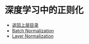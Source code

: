 # 深度学习中的正则化

* [返回上层目录](../tips.md)
* [Batch Normalization](batch-normalization/batch-normalization.md)
* [Layer Normalization](layer-normalization/layer-normalization.md)



